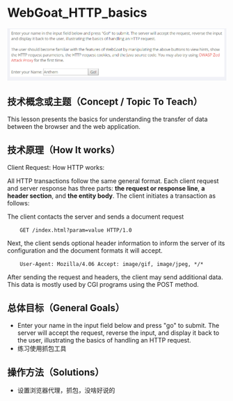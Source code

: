 # WebGoat_HTTP_basics
![](_v_images/_1525221121_20356.png)
## 技术概念或主题（Concept / Topic To Teach）
This lesson presents the basics for understanding the transfer of data between the browser and the web application.
## 技术原理（How It works）
Client Request: How HTTP works:

All HTTP transactions follow the same general format. Each client request and server response has three parts: **the request or response line**, **a header section**, and **the entity body**. The client initiates a transaction as follows: 

The client contacts the server and sends a document request


        GET /index.html?param=value HTTP/1.0

Next, the client sends optional header information to inform the server of its configuration and the document formats it will accept.

        User-Agent: Mozilla/4.06 Accept: image/gif, image/jpeg, */* 

After sending the request and headers, the client may send additional data. This data is mostly used by CGI programs using the POST method.
## 总体目标（General Goals）
* Enter your name in the input field below and press "go" to submit. The server will accept the request, reverse the input, and display it back to the user, illustrating the basics of handling an HTTP request. 
* 练习使用抓包工具
## 操作方法（Solutions）
* 设置浏览器代理，抓包，没啥好说的